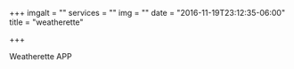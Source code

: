 +++
imgalt = ""
services = ""
img = ""
date = "2016-11-19T23:12:35-06:00"
title = "weatherette"

+++

<div class="portfolio app" data-cat="app">
  <div class="portfolio-wrapper">
    <img src="img/portfolios/app/3.jpg" alt="" />
    <div class="label">
      <div class="label-text">
        <a class="text-title">Weatherette</a>
        <span class="text-category">APP</span>
      </div>
      <div class="label-bg"></div>
    </div>
  </div>
</div>
